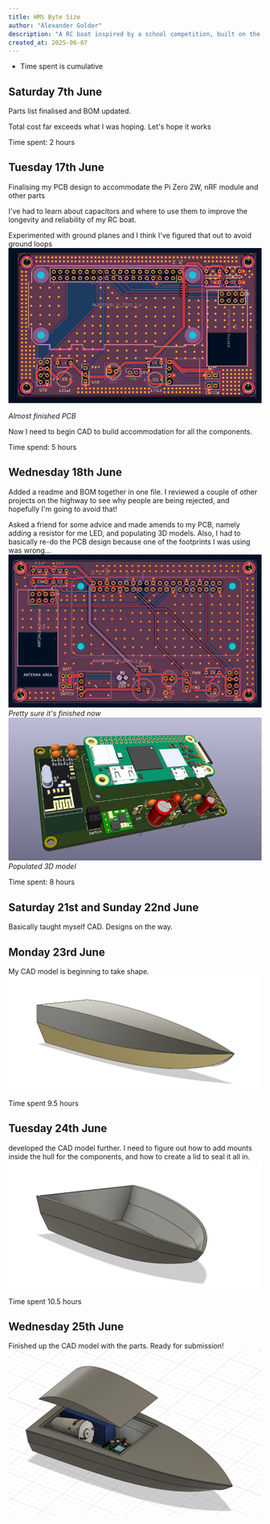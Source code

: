 ```yaml
---
title: HMS Byte Size
author: "Alexander Golder"
description: "A RC boat inspired by a school competition, built on the Raspberry Pi platform"
created_at: 2025-06-07
---
```

- Time spent is cumulative 

## Saturday 7th June
Parts list finalised and BOM updated.

Total cost far exceeds what I was hoping. Let's hope it works

Time spent: 2 hours


## Tuesday 17th June
Finalising my PCB design to accommodate the Pi Zero 2W, nRF module and other parts

I've had to learn about capacitors and where to use them to improve the longevity and reliability of my RC boat. 

Experimented with ground planes and I think I've figured that out to avoid ground loops
![PCB View](/img/pcb.png)

_Almost finished PCB_

Now I need to begin CAD to build accommodation for all the components.

Time spend: 5 hours

## Wednesday 18th June
Added a readme and BOM together in one file. I reviewed a couple of other projects on the highway to see why people are being rejected, and hopefully I'm going to avoid that!

Asked a friend for some advice and made amends to my PCB, namely adding a resistor for me LED, and populating 3D models. Also, I had to basically re-do the PCB design because one of the footprints I was using was wrong...
![PCB View](/img/pcb1806.png)
_Pretty sure it's finished now_
![3dview](/img/3dview1806.png)
_Populated 3D model_

Time spent: 8 hours

## Saturday 21st and Sunday 22nd June
Basically taught myself CAD. Designs on the way.

## Monday 23rd June
My CAD model is beginning to take shape.
![3dmodel](/img/3dmodel1.png)

Time spent 9.5 hours

## Tuesday 24th June
developed the CAD model further. I need to figure out how to add mounts inside the hull for the components, and how to create a lid to seal it all in.
![3dmodel](/img/3dmodel2.png)

Time spent 10.5 hours

## Wednesday 25th June
Finished up the CAD model with the parts. Ready for submission!
![3dmodel](/img/3dmodel3.png)
